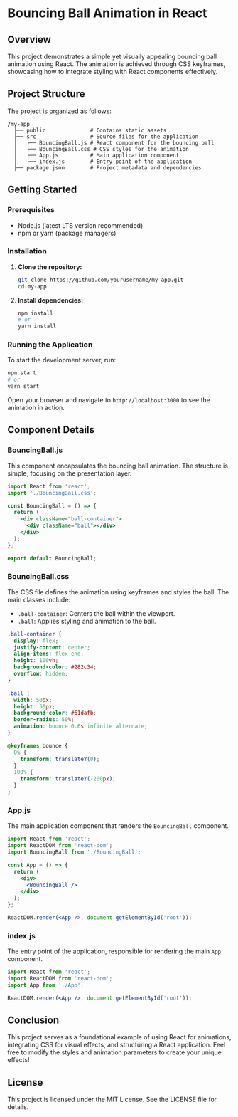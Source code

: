 # Bouncing Ball Animation in React

## Overview

This project demonstrates a simple yet visually appealing bouncing ball animation using React. The animation is achieved through CSS keyframes, showcasing how to integrate styling with React components effectively.

## Project Structure

The project is organized as follows:

```
/my-app
  ├── public              # Contains static assets
  ├── src                 # Source files for the application
  │   ├── BouncingBall.js # React component for the bouncing ball
  │   ├── BouncingBall.css # CSS styles for the animation
  │   ├── App.js          # Main application component
  │   ├── index.js        # Entry point of the application
  ├── package.json        # Project metadata and dependencies
```

## Getting Started

### Prerequisites

- Node.js (latest LTS version recommended)
- npm or yarn (package managers)

### Installation

1. **Clone the repository:**

   ```bash
   git clone https://github.com/yourusername/my-app.git
   cd my-app
   ```

2. **Install dependencies:**

   ```bash
   npm install
   # or
   yarn install
   ```

### Running the Application

To start the development server, run:

```bash
npm start
# or
yarn start
```

Open your browser and navigate to `http://localhost:3000` to see the animation in action.

## Component Details

### BouncingBall.js

This component encapsulates the bouncing ball animation. The structure is simple, focusing on the presentation layer.

```jsx
import React from 'react';
import './BouncingBall.css';

const BouncingBall = () => {
  return (
    <div className="ball-container">
      <div className="ball"></div>
    </div>
  );
};

export default BouncingBall;
```

### BouncingBall.css

The CSS file defines the animation using keyframes and styles the ball. The main classes include:

- `.ball-container`: Centers the ball within the viewport.
- `.ball`: Applies styling and animation to the ball.

```css
.ball-container {
  display: flex;
  justify-content: center;
  align-items: flex-end;
  height: 100vh;
  background-color: #282c34;
  overflow: hidden;
}

.ball {
  width: 50px;
  height: 50px;
  background-color: #61dafb;
  border-radius: 50%;
  animation: bounce 0.6s infinite alternate;
}

@keyframes bounce {
  0% {
    transform: translateY(0);
  }
  100% {
    transform: translateY(-200px);
  }
}
```

### App.js

The main application component that renders the `BouncingBall` component.

```jsx
import React from 'react';
import ReactDOM from 'react-dom';
import BouncingBall from './BouncingBall';

const App = () => {
  return (
    <div>
      <BouncingBall />
    </div>
  );
};

ReactDOM.render(<App />, document.getElementById('root'));
```

### index.js

The entry point of the application, responsible for rendering the main `App` component.

```jsx
import React from 'react';
import ReactDOM from 'react-dom';
import App from './App';

ReactDOM.render(<App />, document.getElementById('root'));
```

## Conclusion

This project serves as a foundational example of using React for animations, integrating CSS for visual effects, and structuring a React application. Feel free to modify the styles and animation parameters to create your unique effects! 

## License

This project is licensed under the MIT License. See the LICENSE file for details.
